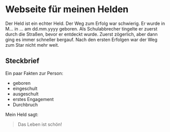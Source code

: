 # Webseite für meinen Helden

Der Held ist ein echter Held. 
Der Weg zum Erfolg war schwierig. Er wurde in M... in ... am dd.mm.yyyy geboren. Als Schulabbrecher tingelte er zuerst durch die Straßen, bevor er entdeckt wurde. Zuerst zögerlich, aber dann ging es immer schneller bergauf. Nach den ersten Erfolgen war der Weg zum Star nicht mehr weit.

## Steckbrief
Ein paar Fakten zur Person:
* geboren
* eingeschult
* ausgeschult
* erstes Engagement
* Durchbruch


Mein Held sagt:
> Das Leben ist schön!